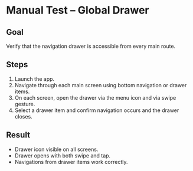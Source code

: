 # Manual Test – Global Drawer

## Goal

Verify that the navigation drawer is accessible from every main route.

## Steps

1. Launch the app.
2. Navigate through each main screen using bottom navigation or drawer items.
3. On each screen, open the drawer via the menu icon and via swipe gesture.
4. Select a drawer item and confirm navigation occurs and the drawer closes.

## Result

- Drawer icon visible on all screens.
- Drawer opens with both swipe and tap.
- Navigations from drawer items work correctly.

